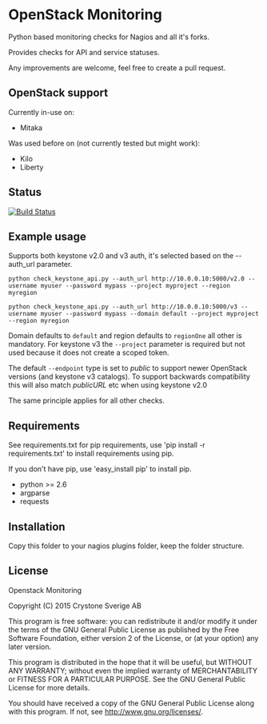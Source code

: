 # OpenStack Monitoring
Python based monitoring checks for Nagios and all it's forks.

Provides checks for API and service statuses.

Any improvements are welcome, feel free to create a pull request.

## OpenStack support

Currently in-use on:

* Mitaka

Was used before on (not currently tested but might work):

* Kilo
* Liberty

## Status
[![Build Status](https://travis-ci.org/crystone/openstack-monitoring.svg?branch=master)](https://travis-ci.org/crystone/openstack-monitoring)

## Example usage

Supports both keystone v2.0 and v3 auth, it's selected based on the --auth_url parameter.

`python check_keystone_api.py --auth_url http://10.0.0.10:5000/v2.0 --username myuser --password mypass --project myproject --region myregion`

`python check_keystone_api.py --auth_url http://10.0.0.10:5000/v3 --username myuser --password mypass --domain default --project myproject --region myregion`

Domain defaults to `default` and region defaults to `regionOne` all other is mandatory. For keystone v3 the `--project` parameter is required but not used because it does not create a scoped token.

The default `--endpoint` type is set to *public* to support newer OpenStack versions (and keystone v3 catalogs). To support backwards compatibility this will also match *publicURL* etc when using keystone v2.0

The same principle applies for all other checks.

## Requirements
See requirements.txt for pip requirements, use 'pip install -r requirements.txt' to install requirements using pip.

If you don't have pip, use 'easy_install pip' to install pip.

* python >= 2.6
* argparse
* requests

## Installation
Copy this folder to your nagios plugins folder, keep the folder structure.

## License
Openstack Monitoring

Copyright (C) 2015 Crystone Sverige AB

This program is free software: you can redistribute it and/or modify
it under the terms of the GNU General Public License as published by
the Free Software Foundation, either version 2 of the License, or
(at your option) any later version.

This program is distributed in the hope that it will be useful,
but WITHOUT ANY WARRANTY; without even the implied warranty of
MERCHANTABILITY or FITNESS FOR A PARTICULAR PURPOSE.  See the
GNU General Public License for more details.

You should have received a copy of the GNU General Public License
along with this program.  If not, see <http://www.gnu.org/licenses/>.
